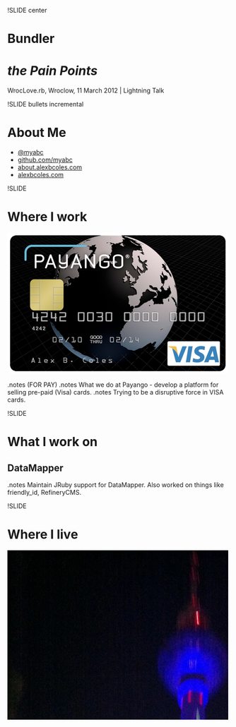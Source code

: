 !SLIDE center

# Bundler
# _the Pain Points_

WrocLove.rb, Wroclow, 11 March 2012 | Lightning Talk

!SLIDE bullets incremental

# About Me #

* [@myabc](http://twitter.com/myabc)
* [github.com/myabc](https://github.com/myabc)
* [about.alexbcoles.com](http://about.alexbcoles.com)
* [alexbcoles.com](http://alexbcoles.com)


!SLIDE
# Where I work #

![Payango](01_payango.png)

.notes (FOR PAY)
.notes What we do at Payango - develop a platform for selling pre-paid (Visa) cards.
.notes Trying to be a disruptive force in VISA cards.

!SLIDE
# What I work on #

## DataMapper

.notes Maintain JRuby support for DataMapper. Also worked on things like
friendly_id, RefineryCMS.

!SLIDE
# Where I live #

![Berlin](01_berlin.jpg)
